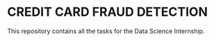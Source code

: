 # CREDIT CARD FRAUD DETECTION
This repository contains all the tasks for the Data Science Internship.

